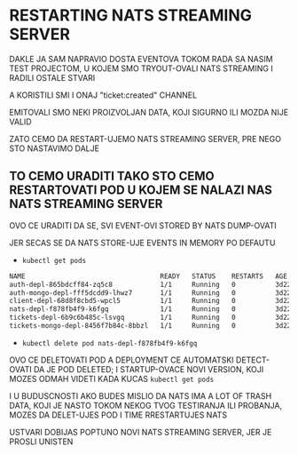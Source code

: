 # RESTARTING NATS STREAMING SERVER

DAKLE JA SAM NAPRAVIO DOSTA EVENTOVA TOKOM RADA SA NASIM TEST PROJECTOM, U KOJEM SMO TRYOUT-OVALI NATS STREAMING I RADILI OSTALE STVARI

A KORISTILI SMI I ONAJ "ticket:created" CHANNEL

EMITOVALI SMO NEKI PROIZVOLJAN DATA, KOJI SIGURNO ILI MOZDA NIJE VALID

ZATO CEMO DA RESTART-UJEMO NATS STREAMING SERVER, PRE NEGO STO NASTAVIMO DALJE

## TO CEMO URADITI TAKO STO CEMO RESTARTOVATI POD U KOJEM SE NALAZI NAS NATS STREAMING SERVER

OVO CE URADITI DA SE, SVI EVENT-OVI STORED BY NATS DUMP-OVATI

JER SECAS SE DA NATS STORE-UJE EVENTS IN MEMORY PO DEFAUTU

- `kubectl get pods`

```zsh
NAME                                  READY   STATUS    RESTARTS   AGE
auth-depl-865bdcff84-zq5c8            1/1     Running   0          3d22h
auth-mongo-depl-fff5dcdd9-lhwz7       1/1     Running   0          3d22h
client-depl-68d8f8cbd5-wpcl5          1/1     Running   0          3d22h
nats-depl-f878fb4f9-k6fgq             1/1     Running   0          3d22h
tickets-depl-6b9c6b485c-lsvgq         1/1     Running   0          3d22h
tickets-mongo-depl-8456f7b84c-8bbzl   1/1     Running   0          3d22h
```

- `kubectl delete pod nats-depl-f878fb4f9-k6fgq`

OVO CE DELETOVATI POD A DEPLOYMENT CE AUTOMATSKI DETECT-OVATI DA JE POD DELETED; I STARTUP-OVACE NOVI VERSION, KOJI MOZES ODMAH VIDETI KADA KUCAS `kubectl get pods`

I U BUDUSCNOSTI AKO BUDES MISLIO DA NATS IMA A LOT OF TRASH DATA, KOJI JE NASTO TOKOM NEKOG TVOG TESTIRANJA ILI PROBANJA, MOZES DA DELET-UJES POD I TIME RRESTARTUJES NATS

USTVARI DOBIJAS POPTUNO NOVI NATS STREAMING SERVER, JER JE PROSLI UNISTEN
